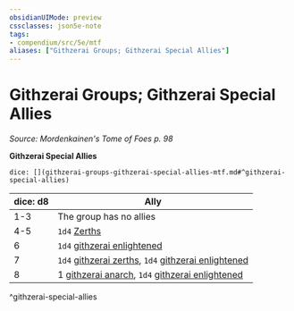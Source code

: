 ```yaml
---
obsidianUIMode: preview
cssclasses: json5e-note
tags:
- compendium/src/5e/mtf
aliases: ["Githzerai Groups; Githzerai Special Allies"]
---
```

# Githzerai Groups; Githzerai Special Allies
*Source: Mordenkainen's Tome of Foes p. 98* 

**Githzerai Special Allies**

`dice: [](githzerai-groups-githzerai-special-allies-mtf.md#^githzerai-special-allies)`

| dice: d8 | Ally |
|----------|------|
| 1-3 | The group has no allies |
| 4-5 | `1d4` [Zerths](Mechanics/bestiary/humanoid/githzerai-zerth.md) |
| 6 | `1d4` [githzerai enlightened](Mechanics/bestiary/humanoid/githzerai-enlightened-mpmm.md) |
| 7 | `1d4` [githzerai zerths](Mechanics/bestiary/humanoid/githzerai-zerth.md), `1d4` [githzerai enlightened](Mechanics/bestiary/humanoid/githzerai-enlightened-mpmm.md) |
| 8 | 1 [githzerai anarch](Mechanics/bestiary/humanoid/githzerai-anarch-mpmm.md), `1d4` [githzerai enlightened](Mechanics/bestiary/humanoid/githzerai-enlightened-mpmm.md) |
^githzerai-special-allies